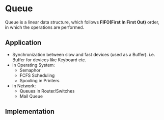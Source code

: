 # Queue
Queue is a linear data structure,  which follows **FIFO(First In First Out)** order, in which the operations are performed.

## Application
 - Synchronization between slow and fast devices (used as a Buffer). i.e. Buffer for devices like Keyboard etc.
 - in Operating System:
    - Semaphor
    - FCFS Scheduling
    - Spooling in Printers
 - in Network:
    - Queues in Router/Switches
    - Mail Queue
    
## Implementation
